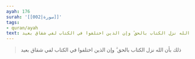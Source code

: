 ```yaml
---
ayah: 176
surah: '[[002|سورة]]'
tags:
- quran/ayah
text: ذلك بأن الله نزل الكتاب بالحق ۗ وإن الذين اختلفوا في الكتاب لفي شقاق بعيد
---
```

> ذلك بأن الله نزل الكتاب بالحق ۗ وإن الذين اختلفوا في الكتاب لفي شقاق بعيد

